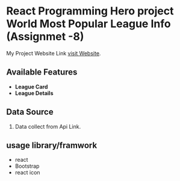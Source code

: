 # React Programming Hero project World Most Popular League Info (Assignmet -8)

My Project Website Link [visit Website](https://github.com/facebook/create-react-app).

## Available Features
  
- **League Card**
- **League Details**

## Data Source
   1. Data collect from Api Link.

## usage library/framwork
- react
- Bootstrap
- react icon   


